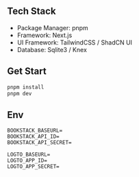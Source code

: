 ## Tech Stack

- Package Manager: pnpm
- Framework: Next.js
- UI Framework: TailwindCSS / ShadCN UI
- Database: Sqlite3 / Knex

## Get Start
```bash
pnpm install
pnpm dev
```

## Env
```env
BOOKSTACK_BASEURL=
BOOKSTACK_API_ID=
BOOKSTACK_API_SECRET=

LOGTO_BASEURL=
LOGTO_APP_ID=
LOGTO_APP_SECRET=
```
